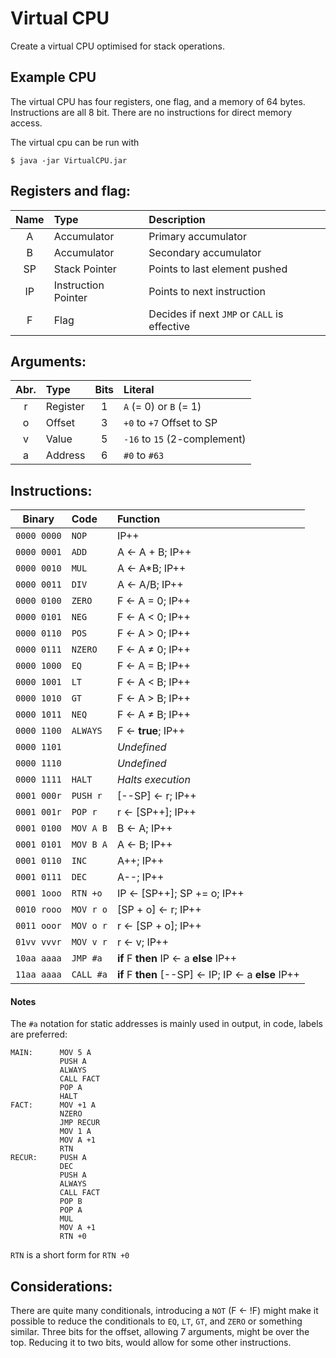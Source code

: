 Virtual CPU
===========

Create a virtual CPU optimised for stack operations.

## Example CPU

The virtual CPU has four registers, one flag, and a memory of 64 bytes.
Instructions are all 8 bit.
There are no instructions for direct memory access.

The virtual cpu can be run with
```shell
$ java -jar VirtualCPU.jar
```

Registers and flag:
-------------------

| Name  | Type                | Description                                  |
| :---: | :------------------ | :------------------------------------------- |
| A     | Accumulator         | Primary accumulator                          |
| B     | Accumulator         | Secondary accumulator                        |
| SP    | Stack Pointer       | Points to last element pushed                |
| IP    | Instruction Pointer | Points to next instruction                   |
| F     | Flag                | Decides if next `JMP` or `CALL` is effective |

Arguments:
----------

| Abr.  | Type        | Bits  | Literal                      |
| :---: |:----------- | :---: | :--------------------------- |
| r     | Register    | 1     | `A` (= 0) or `B` (= 1)       |
| o     | Offset      | 3     | `+0` to `+7` Offset to SP    |
| v     | Value       | 5     | `-16` to `15` (2-complement) |
| a     | Address     | 6     | `#0` to `#63`                |


Instructions:
-------------

| Binary      | Code      | Function                                           |
| :---------: | :-------- | :------------------------------------------------- |
| `0000 0000` | `NOP`     | IP++                                               |
| `0000 0001` | `ADD`     | A ← A + B; IP++                                    |
| `0000 0010` | `MUL`     | A ← A*B; IP++                                      |
| `0000 0011` | `DIV`     | A ← A/B; IP++                                      |
| `0000 0100` | `ZERO`    | F ← A = 0; IP++                                    |
| `0000 0101` | `NEG`     | F ← A < 0; IP++                                    |
| `0000 0110` | `POS`     | F ← A > 0; IP++                                    |
| `0000 0111` | `NZERO`   | F ← A ≠ 0; IP++                                    |
| `0000 1000` | `EQ`      | F ← A = B; IP++                                    |
| `0000 1001` | `LT`      | F ← A < B; IP++                                    |
| `0000 1010` | `GT`      | F ← A > B; IP++                                    |
| `0000 1011` | `NEQ`     | F ← A ≠ B; IP++                                    |
| `0000 1100` | `ALWAYS`  | F ← **true**; IP++                                 |
| `0000 1101` |           | *Undefined*                                        |
| `0000 1110` |           | *Undefined*                                        |
| `0000 1111` | `HALT`    | *Halts execution*                                  |
| `0001 000r` | `PUSH r`  | [--SP] ← r; IP++                                   |
| `0001 001r` | `POP r`   | r ← [SP++]; IP++                                   |
| `0001 0100` | `MOV A B` | B ← A; IP++                                        |
| `0001 0101` | `MOV B A` | A ← B; IP++                                        |
| `0001 0110` | `INC`     | A++; IP++                                          |
| `0001 0111` | `DEC`     | A--; IP++                                          |
| `0001 1ooo` | `RTN +o`  | IP ← [SP++]; SP += o; IP++                         |
| `0010 rooo` | `MOV r o` | [SP + o] ← r; IP++                                 |
| `0011 ooor` | `MOV o r` | r ← [SP + o]; IP++                                 |
| `01vv vvvr` | `MOV v r` | r ← v; IP++                                        |
| `10aa aaaa` | `JMP #a`  | **if** F **then** IP ← a **else** IP++             |
| `11aa aaaa` | `CALL #a` | **if** F **then** [--SP] ← IP; IP ← a **else** IP++|

#### Notes

The `#a` notation for static addresses is mainly used in output,
in code, labels are preferred:
```
MAIN:      MOV 5 A
           PUSH A
           ALWAYS
           CALL FACT
           POP A
           HALT
FACT:      MOV +1 A
           NZERO
           JMP RECUR
           MOV 1 A
           MOV A +1
           RTN
RECUR:     PUSH A
           DEC
           PUSH A
           ALWAYS
           CALL FACT
           POP B
           POP A
           MUL
           MOV A +1
           RTN +0
```
`RTN` is a short form for `RTN +0`

Considerations:
---------------
There are quite many conditionals, introducing a `NOT` (F ← !F) might
make it possible to reduce the conditionals to `EQ`, `LT`, `GT`,
and `ZERO` or something similar. Three bits for the offset,
allowing 7 arguments, might be over the top.
Reducing it to two bits, would allow for some other instructions.
